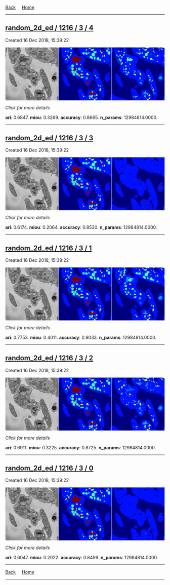 
[Back](..)&nbsp;&nbsp;&nbsp;&nbsp;&nbsp;[Home](https://leapmanlab.github.io/snapshots)

---

<div class="summary"><a href="4"><h2>random_2d_ed / 1216 / 3 / 4</h2></a><p>Created 16 Dec 2018, 15:39:22
</p><a href="4"><img src="4/media/summary.png" align="center"></a><p>
<i>Click for more details</i>
</p></div>

**ari**: 0.6847. **miou**: 0.3269. **accuracy**: 0.8665. **n_params**: 12984814.0000. 

---

<div class="summary"><a href="3"><h2>random_2d_ed / 1216 / 3 / 3</h2></a><p>Created 16 Dec 2018, 15:39:22
</p><a href="3"><img src="3/media/summary.png" align="center"></a><p>
<i>Click for more details</i>
</p></div>

**ari**: 0.6174. **miou**: 0.2064. **accuracy**: 0.8530. **n_params**: 12984814.0000. 

---

<div class="summary"><a href="1"><h2>random_2d_ed / 1216 / 3 / 1</h2></a><p>Created 16 Dec 2018, 15:39:22
</p><a href="1"><img src="1/media/summary.png" align="center"></a><p>
<i>Click for more details</i>
</p></div>

**ari**: 0.7753. **miou**: 0.4011. **accuracy**: 0.9033. **n_params**: 12984814.0000. 

---

<div class="summary"><a href="2"><h2>random_2d_ed / 1216 / 3 / 2</h2></a><p>Created 16 Dec 2018, 15:39:22
</p><a href="2"><img src="2/media/summary.png" align="center"></a><p>
<i>Click for more details</i>
</p></div>

**ari**: 0.6911. **miou**: 0.3225. **accuracy**: 0.8725. **n_params**: 12984814.0000. 

---

<div class="summary"><a href="0"><h2>random_2d_ed / 1216 / 3 / 0</h2></a><p>Created 16 Dec 2018, 15:39:22
</p><a href="0"><img src="0/media/summary.png" align="center"></a><p>
<i>Click for more details</i>
</p></div>

**ari**: 0.6047. **miou**: 0.2022. **accuracy**: 0.8499. **n_params**: 12984814.0000. 

---

[Back](..)&nbsp;&nbsp;&nbsp;&nbsp;&nbsp;[Home](https://leapmanlab.github.io/snapshots)

---